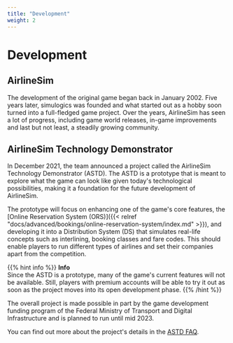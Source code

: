```yaml
---
title: "Development"
weight: 2
---
```


# Development

## AirlineSim

The development of the original game began back in January 2002. Five years later, simulogics was founded and what started out as a hobby soon turned into a full-fledged game project. Over the years, AirlineSim has seen a lot of progress, including game world releases, in-game improvements and last but not least, a steadily growing community.

## AirlineSim Technology Demonstrator

In December 2021, the team announced a project called the AirlineSim Technology Demonstrator (ASTD). The ASTD is a prototype that is meant to explore what the game can look like given today's technological possibilities, making it a foundation for the future development of AirlineSim.

The prototype will focus on enhancing one of the game's core features, the [Online Reservation System (ORS)]({{< relref "docs/advanced/bookings/online-reservation-system/index.md" >}}), and developing it into a Distribution System (DS) that simulates real-life concepts such as interlining, booking classes and fare codes. This should enable players to run different types of airlines and set their companies apart from the competition.

{{% hint info %}}
**Info**  
Since the ASTD is a prototype, many of the game's current features will not be available. Still, players with premium accounts will be able to try it out as soon as the project moves into its open development phase.
{{% /hint %}}

The overall project is made possible in part by the game development funding program of the Federal Ministry of Transport and Digital Infrastructure and is planned to run until mid 2023.

You can find out more about the project's details in the [ASTD FAQ](https://www.airlinesim.aero/en/technology-demonstrator).
